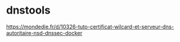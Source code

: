 # dnstools


https://mondedie.fr/d/10326-tuto-certificat-wilcard-et-serveur-dns-autoritaire-nsd-dnssec-docker

